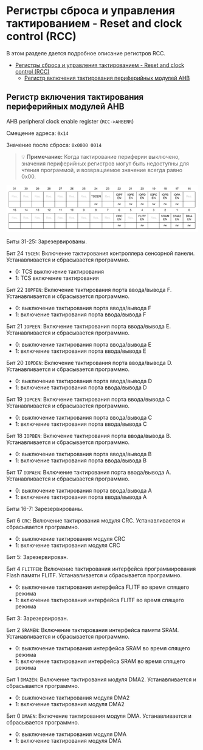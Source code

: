 # Регистры сброса и управления тактированием - Reset and clock control (RCC)

В этом разделе дается подробное описание регистров RCC.

- [Регистры сброса и управления тактированием - Reset and clock control (RCC)](#регистры-сброса-и-управления-тактированием---reset-and-clock-control-rcc)
  - [Регистр включения тактирования периферийных модулей AHB](#регистр-включения-тактирования-периферийных-модулей-ahb)

## Регистр включения тактирования периферийных модулей AHB

AHB peripheral clock enable register (`RCC->AHBENR`)

Смещение адреса: `0x14`

Значение после сброса: `0x0000 0014`

> :bulb: **Примечание:**  Когда тактирование периферии выключено, значения периферийных регистров могут быть недоступны для чтения программой, и возвращаемое значение всегда равно 0x00.

![RCC](img/RCC_AHBENR.jpg)

Биты 31-25: Зарезервированы.

Бит 24 `TSCEN`: Включение тактирования контроллера сенсорной панели. Устанавливается и сбрасывается программно.

- 0: TCS выключение тактирования
- 1: TCS включение тактирования

Бит 22 `IOPFEN`: Включение тактирования порта ввода/вывода F. Устанавливается и сбрасывается программно.

- 0: выключение тактирования порта ввода/вывода F
- 1: включение тактирования порта ввода/вывода F

Бит 21 `IOPEEN`: Включение тактирования порта ввода/вывода E. Устанавливается и сбрасывается программно.

- 0: выключение тактирования порта ввода/вывода E
- 1: включение тактирования порта ввода/вывода E

Бит 20 `IOPDEN`: Включение тактирования порта ввода/вывода D. Устанавливается и сбрасывается программно.

- 0: выключение тактирования порта ввода/вывода D
- 1: включение тактирования порта ввода/вывода D

Бит 19 `IOPCEN`: Включение тактирования порта ввода/вывода C Устанавливается и сбрасывается программно.

- 0: выключение тактирования порта ввода/вывода C
- 1: включение тактирования порта ввода/вывода C

Бит 18 `IOPBEN`: Включение тактирования порта ввода/вывода B. Устанавливается и сбрасывается программно.

- 0: выключение тактирования порта ввода/вывода B
- 1: включение тактирования порта ввода/вывода B

Бит 17 `IOPAEN`: Включение тактирования порта ввода/вывода A. Устанавливается и сбрасывается программно.

- 0: выключение тактирования порта ввода/вывода A
- 1: включение тактирования порта ввода/вывода A

Биты 16-7: Зарезервированы.

Бит 6 `CRC`: Включение тактирования модуля CRC. Устанавливается и сбрасывается программно.

- 0: выключение тактирования модуля CRC
- 1: включение тактирования модуля CRC

Бит 5: Зарезервирован.

Бит 4 `FLITFEN`: Включение тактирования интерфейса программирования Flash памяти FLITF. Устанавливается и сбрасывается программно.

- 0: выключение тактирования интерфейса FLITF во время спящего режима
- 1: включение тактирования интерфейса FLITF во время спящего режима

Бит 3: Зарезервирован.

Бит 2 `SRAMEN`: Включение тактирования интерфейса памяти SRAM. Устанавливается и сбрасывается программно.

- 0: выключение тактирования интерфейса SRAM во время спящего режима
- 1: включение тактирования интерфейса SRAM во время спящего режима

Бит 1 `DMA2EN`: Включение тактирования модуля DMA2. Устанавливается и сбрасывается программно.

- 0: выключение тактирования модуля DMA2
- 1: включение тактирования модуля DMA2

Бит 0 `DMAEN`: Включение тактирования модуля DMA. Устанавливается и сбрасывается программно.

- 0: выключение тактирования модуля DMA
- 1: включение тактирования модуля DMA
